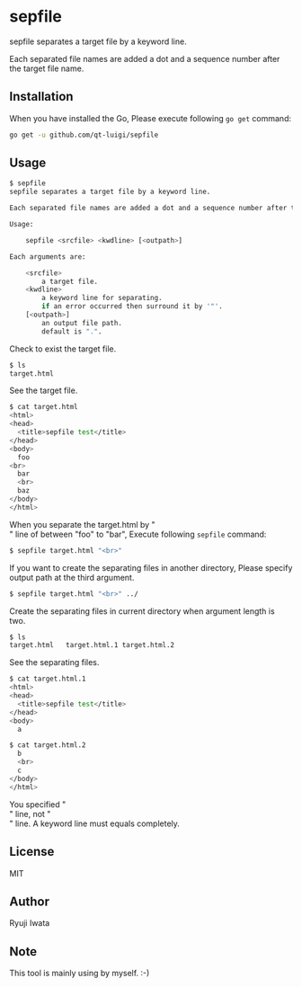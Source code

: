 # sepfile

sepfile separates a target file by a keyword line.

Each separated file names are added a dot and a sequence number after the target file name.

## Installation

When you have installed the Go, Please execute following `go get` command:

```sh
go get -u github.com/qt-luigi/sepfile
```

## Usage

```sh
$ sepfile
sepfile separates a target file by a keyword line.

Each separated file names are added a dot and a sequence number after the target file name.

Usage:

	sepfile <srcfile> <kwdline> [<outpath>]

Each arguments are:

	<srcfile>
		a target file.
	<kwdline>
		a keyword line for separating.
		if an error occurred then surround it by '"'.
	[<outpath>]
		an output file path.
		default is ".".

```

Check to exist the target file.

```sh
$ ls
target.html
```

See the target file.

```sh
$ cat target.html
<html>
<head>
  <title>sepfile test</title>
</head>
<body>
  foo
<br>
  bar
  <br>
  baz
</body>
</html>
```

When you separate the target.html by "<br>" line of between "foo" to "bar", Execute following `sepfile` command:

```sh
$ sepfile target.html "<br>"
```

If you want to create the separating files in another directory, Please specify output path at the third argument.

```sh
$ sepfile target.html "<br>" ../
```

Create the separating files in current directory when argument length is two.

```sh
$ ls
target.html   target.html.1 target.html.2
```

See the separating files.

```sh
$ cat target.html.1 
<html>
<head>
  <title>sepfile test</title>
</head>
<body>
  a
```

```sh
$ cat target.html.2
  b
  <br>
  c
</body>
</html>
```

You specified "<br>" line, not "  <br>" line. A keyword line must equals completely.

## License

MIT

## Author

Ryuji Iwata

## Note

This tool is mainly using by myself. :-)

